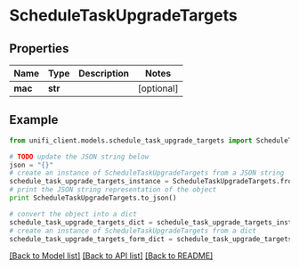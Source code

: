 # ScheduleTaskUpgradeTargets


## Properties

Name | Type | Description | Notes
------------ | ------------- | ------------- | -------------
**mac** | **str** |  | [optional] 

## Example

```python
from unifi_client.models.schedule_task_upgrade_targets import ScheduleTaskUpgradeTargets

# TODO update the JSON string below
json = "{}"
# create an instance of ScheduleTaskUpgradeTargets from a JSON string
schedule_task_upgrade_targets_instance = ScheduleTaskUpgradeTargets.from_json(json)
# print the JSON string representation of the object
print ScheduleTaskUpgradeTargets.to_json()

# convert the object into a dict
schedule_task_upgrade_targets_dict = schedule_task_upgrade_targets_instance.to_dict()
# create an instance of ScheduleTaskUpgradeTargets from a dict
schedule_task_upgrade_targets_form_dict = schedule_task_upgrade_targets.from_dict(schedule_task_upgrade_targets_dict)
```
[[Back to Model list]](../README.md#documentation-for-models) [[Back to API list]](../README.md#documentation-for-api-endpoints) [[Back to README]](../README.md)


